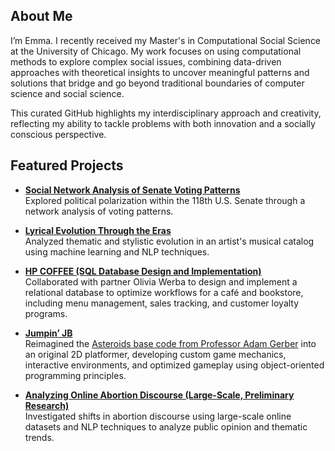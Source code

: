 ## About Me

I’m Emma. I recently received my Master's in Computational Social Science at the University of Chicago. My work focuses on using computational methods to explore complex social issues, combining data-driven approaches with theoretical insights to uncover meaningful patterns and solutions that bridge and go beyond traditional boundaries of computer science and social science.

This curated GitHub highlights my interdisciplinary approach and creativity, reflecting my ability to tackle problems with both innovation and a socially conscious perspective.

## Featured Projects

- **[Social Network Analysis of Senate Voting Patterns](https://github.com/ecg1331/past_work/tree/main/Social%20Network%20Analysis%20of%20the%20118th%20Senate)**  
  Explored political polarization within the 118th U.S. Senate through a network analysis of voting patterns.

- **[Lyrical Evolution Through the Eras](https://github.com/ecg1331/past_work/tree/main/Lyrical%20Evolution%20Through%20the%20Eras)**  
  Analyzed thematic and stylistic evolution in an artist's musical catalog using machine learning and NLP techniques.

- **[HP COFFEE (SQL Database Design and Implementation)](https://github.com/ecg1331/db_autumn2024/tree/main)**  
  Collaborated with partner Olivia Werba to design and implement a relational database to optimize workflows for a café and bookstore, including menu management, sales tracking, and customer loyalty programs.

- **[Jumpin’ JB](https://github.com/ecg1331/past_work/tree/main/Jumpin%20JB)**  
  Reimagined the [Asteroids base code from Professor Adam Gerber](https://github.com/agerber/asteroids_java) into an original 2D platformer, developing custom game mechanics, interactive environments, and optimized gameplay using object-oriented programming principles.

- **[Analyzing Online Abortion Discourse (Large-Scale, Preliminary Research)](https://github.com/macs30123-s24/final-project-online_abortion_discourse)**  
  Investigated shifts in abortion discourse using large-scale online datasets and NLP techniques to analyze public opinion and thematic trends.

  

